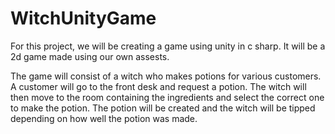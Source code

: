 # WitchUnityGame

For this project, we will be creating a game using unity in c sharp. It will be a 2d game made using our own assests.

The game will consist of a witch who makes potions for various customers. A customer will go to the front desk and request a potion. The witch will then move to the room containing the ingredients and select the correct one to make the potion. The potion will be created and the witch will be tipped depending on how well the potion was made.
